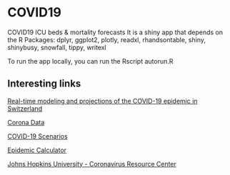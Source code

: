 # COVID19
COVID19 ICU beds & mortality forecasts
It is a shiny app that depends on the R Packages: 
dplyr, ggplot2, plotly, readxl, rhandsontable, shiny, shinybusy, snowfall, tippy, writexl 

To run the app locally, you can run the Rscript autorun.R

## Interesting links

[Real-time modeling and projections of the COVID-19 epidemic in Switzerland](https://ispmbern.github.io/covid-19/swiss-epidemic-model/)

[Corona Data](https://www.corona-data.ch/)

[COVID-19 Scenarios](https://covid19-scenarios.org/)

[Epidemic Calculator](http://gabgoh.github.io/COVID/index.html)

[Johns Hopkins University - Coronavirus Resource Center](https://coronavirus.jhu.edu/map.html)
